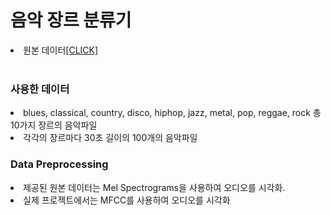 # 음악 장르 분류기

<li>원본 데이터<a href="https://www.kaggle.com/andradaolteanu/gtzan-dataset-music-genre-classification?">[CLICK]</a></li>

<br/>

### 사용한 데이터
<li>blues, classical, country, disco, hiphop, jazz, metal, pop, reggae, rock 총 10가지 장르의 음악파일</li>
<li>각각의 장르마다 30초 길이의 100개의 음악파일</li>

### Data Preprocessing
<li> 제공된 원본 데이터는 Mel Spectrograms을 사용하여 오디오를 시각화.</li>
<li> 실제 프로젝트에서는 MFCC를 사용하여 오디오를 시각화</li>
